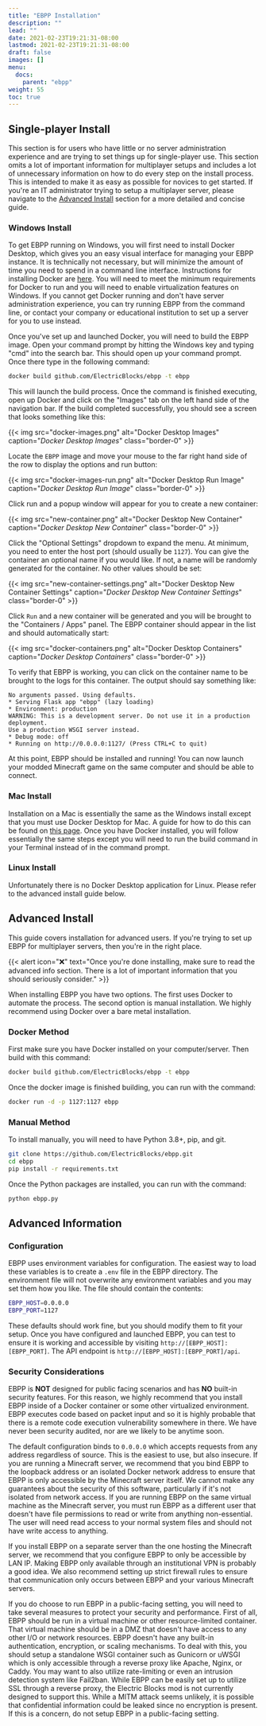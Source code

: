 ```yaml
---
title: "EBPP Installation"
description: ""
lead: ""
date: 2021-02-23T19:21:31-08:00
lastmod: 2021-02-23T19:21:31-08:00
draft: false
images: []
menu: 
  docs:
    parent: "ebpp"
weight: 55
toc: true
---
```


## Single-player Install

This section is for users who have little or no server administration experience and are trying to set things up for single-player use. This section omits a lot of important information for multiplayer setups and includes a lot of unnecessary information on how to do every step on the install process. This is intended to make it as easy as possible for novices to get started. If you're an IT administrator trying to setup a multiplayer server, please navigate to the [Advanced Install](#advanced-install) section for a more detailed and concise guide.

### Windows Install

To get EBPP running on Windows, you will first need to install Docker Desktop, which gives you an easy visual interface for managing your EBPP instance. It is technically not necessary, but will minimize the amount of time you need to spend in a command line interface. Instructions for installing Docker are [here](https://docs.docker.com/docker-for-windows/install/). You will need to meet the minimum requirements for Docker to run and you will need to enable virtualization features on Windows. If you cannot get Docker running and don't have server administration experience, you can try running EBPP from the command line, or contact your company or educational institution to set up a server for you to use instead.

Once you've set up and launched Docker, you will need to build the EBPP image. Open your command prompt by hitting the Windows key and typing "cmd" into the search bar. This should open up your command prompt. Once there type in the following command:

```sh
docker build github.com/ElectricBlocks/ebpp -t ebpp
```

This will launch the build process. Once the command is finished executing, open up Docker and click on the "Images" tab on the left hand side of the navigation bar. If the build completed successfully, you should see a screen that looks something like this:

{{< img src="docker-images.png" alt="Docker Desktop Images" caption="<em>Docker Desktop Images</em>" class="border-0" >}}

Locate the `EBPP` image and move your mouse to the far right hand side of the row to display the options and run button:

{{< img src="docker-images-run.png" alt="Docker Desktop Run Image" caption="<em>Docker Desktop Run Image</em>" class="border-0" >}}

Click run and a popup window will appear for you to create a new container:

{{< img src="new-container.png" alt="Docker Desktop New Container" caption="<em>Docker Desktop New Container</em>" class="border-0" >}}

Click the "Optional Settings" dropdown to expand the menu. At minimum, you need to enter the host port (should usually be `1127`). You can give the container an optional name if you would like. If not, a name will be randomly generated for the container. No other values should be set:

{{< img src="new-container-settings.png" alt="Docker Desktop New Container Settings" caption="<em>Docker Desktop New Container Settings</em>" class="border-0" >}}

Click `Run` and a new container will be generated and you will be brought to the "Containers / Apps" panel. The EBPP container should appear in the list and should automatically start:

{{< img src="docker-containers.png" alt="Docker Desktop Containers" caption="<em>Docker Desktop Containers</em>" class="border-0" >}}

To verify that EBPP is working, you can click on the container name to be brought to the logs for this container. The output should say something like:

```
No arguments passed. Using defaults.
* Serving Flask app "ebpp" (lazy loading)
* Environment: production
WARNING: This is a development server. Do not use it in a production deployment.
Use a production WSGI server instead.
* Debug mode: off
* Running on http://0.0.0.0:1127/ (Press CTRL+C to quit)
```

At this point, EBPP should be installed and running! You can now launch your modded Minecraft game on the same computer and should be able to connect.

### Mac Install

Installation on a Mac is essentially the same as the Windows install except that you must use Docker Desktop for Mac. A guide for how to do this can be found on [this page](https://docs.docker.com/docker-for-mac/install/). Once you have Docker installed, you will follow essentially the same steps except you will need to run the build command in your Terminal instead of in the command prompt.

### Linux Install

Unfortunately there is no Docker Desktop application for Linux. Please refer to the advanced install guide below.

## Advanced Install

This guide covers installation for advanced users. If you're trying to set up EBPP for multiplayer servers, then you're in the right place.

{{< alert icon="❌" text="Once you're done installing, make sure to read the advanced info section. There is a lot of important information that you should seriously consider." >}}

When installing EBPP you have two options. The first uses Docker to automate the process. The second option is manual installation. We highly recommend using Docker over a bare metal installation.

### Docker Method

First make sure you have Docker installed on your computer/server. Then build with this command:

```sh
docker build github.com/ElectricBlocks/ebpp -t ebpp
```

Once the docker image is finished building, you can run with the command:

```sh
docker run -d -p 1127:1127 ebpp
```

### Manual Method

To install manually, you will need to have Python 3.8+, pip, and git.

```sh
git clone https://github.com/ElectricBlocks/ebpp.git
cd ebpp
pip install -r requirements.txt
```

Once the Python packages are installed, you can run with the command:

```sh
python ebpp.py
```

## Advanced Information

### Configuration

EBPP uses environment variables for configuration. The easiest way to load these variables is to create a `.env` file in the EBPP directory. The environment file will not overwrite any environment variables and you may set them how you like. The file should contain the contents:

```sh
EBPP_HOST=0.0.0.0
EBPP_PORT=1127
```

These defaults should work fine, but you should modify them to fit your setup. Once you have configured and launched EBPP, you can test to ensure it is working and accessible by visiting `http://[EBPP_HOST]:[EBPP_PORT]`. The API endpoint is `http://[EBPP_HOST]:[EBPP_PORT]/api`.

### Security Considerations

EBPP is **NOT** designed for public facing scenarios and has **NO** built-in security features. For this reason, we highly recommend that you install EBPP inside of a Docker container or some other virtualized environment. EBPP executes code based on packet input and so it is highly probable that there is a remote code execution vulnerability somewhere in there. We have never been security audited, nor are we likely to be anytime soon.

The default configuration binds to `0.0.0.0` which accepts requests from any address regardless of source. This is the easiest to use, but also insecure. If you are running a Minecraft server, we recommend that you bind EBPP to the loopback address or an isolated Docker network address to ensure that EBPP is only accessible by the Minecraft server itself. We cannot make any guarantees about the security of this software, particularly if it's not isolated from network access. If you are running EBPP on the same virtual machine as the Minecraft server, you must run EBPP as a different user that doesn't have file permissions to read or write from anything non-essential. The user will need read access to your normal system files and should not have write access to anything. 

If you install EBPP on a separate server than the one hosting the Minecraft server, we recommend that you configure EBPP to only be accessible by LAN IP. Making EBPP only available through an institutional VPN is probably a good idea. We also recommend setting up strict firewall rules to ensure that communication only occurs between EBPP and your various Minecraft servers.

If you do choose to run EBPP in a public-facing setting, you will need to take several measures to protect your security and performance. First of all, EBPP should be run in a virtual machine or other resource-limited container. That virtual machine should be in a DMZ that doesn't have access to any other I/O or network resources. EBPP doesn't have any built-in authentication, encryption, or scaling mechanisms. To deal with this, you should setup a standalone WSGI container such as Gunicorn or uWSGI which is only accessible through a reverse proxy like Apache, Nginx, or Caddy. You may want to also utilize rate-limiting or even an intrusion detection system like Fail2ban. While EBPP can be easily set up to utilize SSL through a reverse proxy, the Electric Blocks mod is not currently designed to support this. While a MITM attack seems unlikely, it is possible that confidential information could be leaked since no encryption is present. If this is a concern, do not setup EBPP in a public-facing setting.
